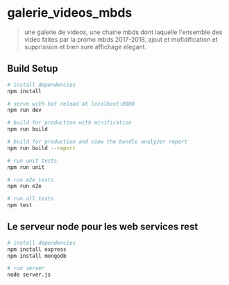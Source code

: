 # galerie_videos_mbds

> une galerie de videos, une chaine mbds dont laquelle l'ensemble des video faites par la promo mbds 2017-2018, ajout et mofidification et supprission et bien sure affichage elegant.

## Build Setup

``` bash
# install dependencies
npm install

# serve with hot reload at localhost:8080
npm run dev

# build for production with minification
npm run build

# build for production and view the bundle analyzer report
npm run build --report

# run unit tests
npm run unit

# run e2e tests
npm run e2e

# run all tests
npm test
```

## Le serveur node pour les web services rest

``` bash
# install dependencies
npm install express
npm install mongodb

# run server
node server.js
```

